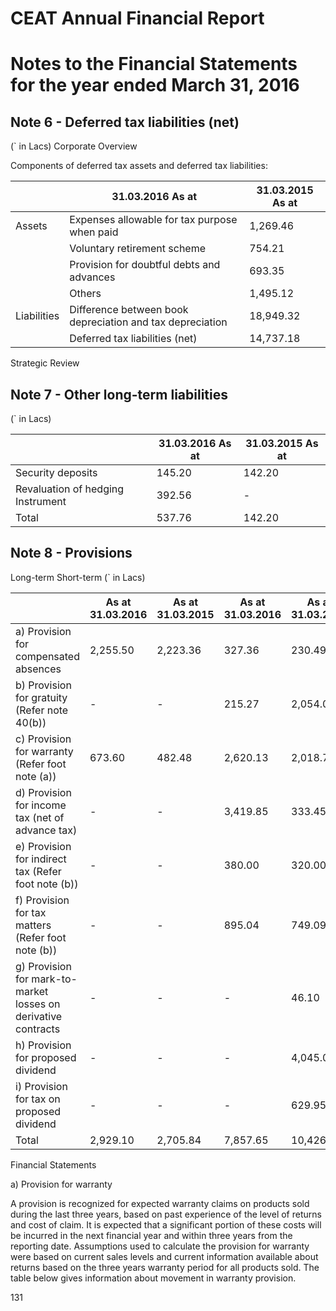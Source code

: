 # CEAT Annual Financial Report

# Notes to the Financial Statements for the year ended March 31, 2016

## Note 6 - Deferred tax liabilities (net)

(` in Lacs) Corporate Overview

Components of deferred tax assets and deferred tax liabilities:

| |31.03.2016 As at|31.03.2015 As at|
|---|---|---|
|Assets|Expenses allowable for tax purpose when paid|1,269.46|1,334.73|
| |Voluntary retirement scheme|754.21|566.18|
| |Provision for doubtful debts and advances|693.35|540.48|
| |Others|1,495.12|1,293.61|
|Liabilities|Difference between book depreciation and tax depreciation|18,949.32|15,449.73|
| |Deferred tax liabilities (net)|14,737.18|11,714.73|

Strategic Review

## Note 7 - Other long-term liabilities

(` in Lacs)

| |31.03.2016 As at|31.03.2015 As at|
|---|---|---|
|Security deposits|145.20|142.20|
|Revaluation of hedging Instrument|392.56|-|
|Total|537.76|142.20|

## Note 8 - Provisions

Long-term Short-term (` in Lacs)

| |As at 31.03.2016|As at 31.03.2015|As at 31.03.2016|As at 31.03.2015|
|---|---|---|---|---|
|a) Provision for compensated absences|2,255.50|2,223.36|327.36|230.49|
|b) Provision for gratuity (Refer note 40(b))|-|-|215.27|2,054.04|
|c) Provision for warranty (Refer foot note (a))|673.60|482.48|2,620.13|2,018.71|
|d) Provision for income tax (net of advance tax)|-|-|3,419.85|333.45|
|e) Provision for indirect tax (Refer foot note (b))|-|-|380.00|320.00|
|f) Provision for tax matters (Refer foot note (b))|-|-|895.04|749.09|
|g) Provision for mark-to-market losses on derivative contracts|-|-|-|46.10|
|h) Provision for proposed dividend|-|-|-|4,045.01|
|i) Provision for tax on proposed dividend|-|-|-|629.95|
|Total|2,929.10|2,705.84|7,857.65|10,426.84|

Financial Statements

a) Provision for warranty

A provision is recognized for expected warranty claims on products sold during the last three years, based on past experience of the level of returns and cost of claim. It is expected that a significant portion of these costs will be incurred in the next financial year and within three years from the reporting date. Assumptions used to calculate the provision for warranty were based on current sales levels and current information available about returns based on the three years warranty period for all products sold. The table below gives information about movement in warranty provision.

131